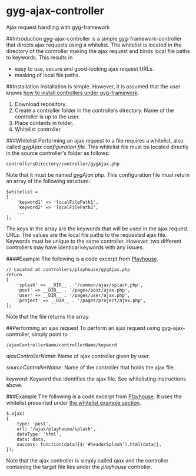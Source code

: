 gyg-ajax-controller
===================

Ajax request handling with gyg-framework



##Introduction
gyg-ajax-controller is a simple gyg-framework-controller that directs ajax requests using a whitelist. The whitelist is located in the directory of the controller making the ajax request and binds local file paths to keywords. This results in

* easy to use, secure and good-looking ajax request URLs.
* masking of local file paths.


##Installation
Installation is simple. However, it is assumed that the user knows [how to install controllers under gyg-framework](https://github.com/MickeMakaron/gyg-framework#controller-setup "controller installlation instructions"). 

1. Download repository.
2. Create a controller folder in the controllers directory. Name of the controller is up to the user.
3. Place contents in folder.
4. Whitelist controller.

###Whitelist
Performing an ajax request to a file requires a whitelist, also called _gygAjax configuration file_. This whitelist file must be located directly in the source controller's folder as follows:
    
    controllersDirectory/controller/gygAjax.php
    
Note that it must be named _gygAjax.php_. This configuration file must return an array of the following structure:

    $whitelist =
    [
        'keyword1' => 'localFilePath1',
        'keyword2' => 'localFilePath2',
        ...
    ];
    
The keys in the array are the keywords that will be used in the ajax request URLs. The values are the local file paths to the requested ajax file. Keywords must be unique to the same controller. However, two different controllers may have identical keywords with any issues.

####Example
The following is a code excerpt from [Playhouse](http://mikael.hernvall.com "Playhouse").

    // Located at controllers/playhouse/gygAjax.php
    return 
    [
        'splash' => __DIR__ . '/common/ajax/splash.php',
    	'post' => __DIR__ . '/pages/post/ajax.php',
    	'user' => __DIR__ . '/pages/user/ajax.php',
    	'project' => __DIR__ . '/pages/project/ajax.php',
    ];

Note that the file returns the array.

##Performing an ajax request
To perform an ajax request using gyg-ajax-controller, simply point to 

    /ajaxControllerName/controllerName/keyword
    
_ajaxControllerName_: Name of ajax controller given by user.

_sourceControllerName_: Name of the controller that holds the ajax file.

_keyword_: Keyword that identifies the ajax file. See whitelisting instructions above.

###Example
The following is a code excerpt from [Playhouse](http://mikael.hernvall.com "Playhouse"). It uses the whitelist presented under [the whitelist example section](https://github.com/MickeMakaron/gyg-ajax-controller#example "whitelist example").

	$.ajax(
	{
		type: 'post',
		url: '/ajax/playhouse/splash',
		dataType: 'html',
		data: data,
		success: function(data){$('#headerSplash').html(data)},
	});

Note that the ajax controller is simply called _ajax_ and the controller containing the target file lies under the _playhouse_ controller.
